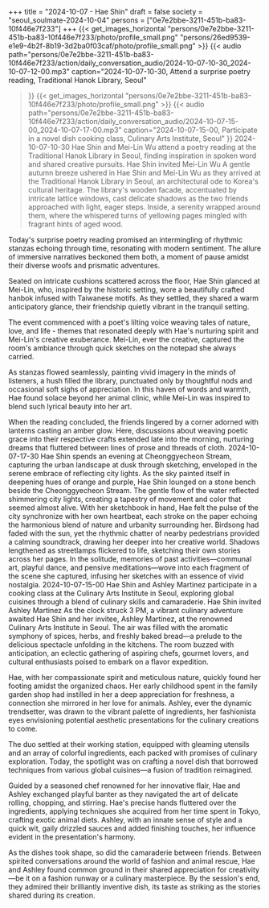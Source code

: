 +++
title = "2024-10-07 - Hae Shin"
draft = false
society = "seoul_soulmate-2024-10-04"
persons = ["0e7e2bbe-3211-451b-ba83-10f446e7f233"]
+++
{{< get_images_horizontal "persons/0e7e2bbe-3211-451b-ba83-10f446e7f233/photo/profile_small.png" "persons/26ed9539-e1e9-4b2f-8b19-3d2ba0f03caf/photo/profile_small.png" >}}
{{< audio
    path="persons/0e7e2bbe-3211-451b-ba83-10f446e7f233/action/daily_conversation_audio/2024-10-07-10-30_2024-10-07-12-00.mp3" 
    caption="2024-10-07-10-30, Attend a surprise poetry reading, Traditional Hanok Library, Seoul"
>}}
{{< get_images_horizontal "persons/0e7e2bbe-3211-451b-ba83-10f446e7f233/photo/profile_small.png" >}}
{{< audio
    path="persons/0e7e2bbe-3211-451b-ba83-10f446e7f233/action/daily_conversation_audio/2024-10-07-15-00_2024-10-07-17-00.mp3" 
    caption="2024-10-07-15-00, Participate in a novel dish cooking class, Culinary Arts Institute, Seoul"
>}}
2024-10-07-10-30
Hae Shin and Mei-Lin Wu attend a poetry reading at the Traditional Hanok Library in Seoul, finding inspiration in spoken word and shared creative pursuits.
Hae Shin invited Mei-Lin Wu
A gentle autumn breeze ushered in Hae Shin and Mei-Lin Wu as they arrived at the Traditional Hanok Library in Seoul, an architectural ode to Korea's cultural heritage. The library's wooden facade, accentuated by intricate lattice windows, cast delicate shadows as the two friends approached with light, eager steps. Inside, a serenity wrapped around them, where the whispered turns of yellowing pages mingled with fragrant hints of aged wood.

Today's surprise poetry reading promised an intermingling of rhythmic stanzas echoing through time, resonating with modern sentiment. The allure of immersive narratives beckoned them both, a moment of pause amidst their diverse woofs and prismatic adventures.

Seated on intricate cushions scattered across the floor, Hae Shin glanced at Mei-Lin, who, inspired by the historic setting, wore a beautifully crafted hanbok infused with Taiwanese motifs. As they settled, they shared a warm anticipatory glance, their friendship quietly vibrant in the tranquil setting.

The event commenced with a poet's lilting voice weaving tales of nature, love, and life - themes that resonated deeply with Hae's nurturing spirit and Mei-Lin's creative exuberance. Mei-Lin, ever the creative, captured the room's ambiance through quick sketches on the notepad she always carried.

As stanzas flowed seamlessly, painting vivid imagery in the minds of listeners, a hush filled the library, punctuated only by thoughtful nods and occasional soft sighs of appreciation. In this haven of words and warmth, Hae found solace beyond her animal clinic, while Mei-Lin was inspired to blend such lyrical beauty into her art.

When the reading concluded, the friends lingered by a corner adorned with lanterns casting an amber glow. Here, discussions about weaving poetic grace into their respective crafts extended late into the morning, nurturing dreams that fluttered between lines of prose and threads of cloth.
2024-10-07-17-30
Hae Shin spends an evening at Cheonggyecheon Stream, capturing the urban landscape at dusk through sketching, enveloped in the serene embrace of reflecting city lights.
As the sky painted itself in deepening hues of orange and purple, Hae Shin lounged on a stone bench beside the Cheonggyecheon Stream. The gentle flow of the water reflected shimmering city lights, creating a tapestry of movement and color that seemed almost alive. With her sketchbook in hand, Hae felt the pulse of the city synchronize with her own heartbeat, each stroke on the paper echoing the harmonious blend of nature and urbanity surrounding her. Birdsong had faded with the sun, yet the rhythmic chatter of nearby pedestrians provided a calming soundtrack, drawing her deeper into her creative world. Shadows lengthened as streetlamps flickered to life, sketching their own stories across her pages. In the solitude, memories of past activities—communal art, playful dance, and pensive meditations—wove into each fragment of the scene she captured, infusing her sketches with an essence of vivid nostalgia.
2024-10-07-15-00
Hae Shin and Ashley Martinez participate in a cooking class at the Culinary Arts Institute in Seoul, exploring global cuisines through a blend of culinary skills and camaraderie.
Hae Shin invited Ashley Martinez
As the clock struck 3 PM, a vibrant culinary adventure awaited Hae Shin and her invitee, Ashley Martinez, at the renowned Culinary Arts Institute in Seoul. The air was filled with the aromatic symphony of spices, herbs, and freshly baked bread—a prelude to the delicious spectacle unfolding in the kitchens. The room buzzed with anticipation, an eclectic gathering of aspiring chefs, gourmet lovers, and cultural enthusiasts poised to embark on a flavor expedition.

Hae, with her compassionate spirit and meticulous nature, quickly found her footing amidst the organized chaos. Her early childhood spent in the family garden shop had instilled in her a deep appreciation for freshness, a connection she mirrored in her love for animals. Ashley, ever the dynamic trendsetter, was drawn to the vibrant palette of ingredients, her fashionista eyes envisioning potential aesthetic presentations for the culinary creations to come.

The duo settled at their working station, equipped with gleaming utensils and an array of colorful ingredients, each packed with promises of culinary exploration. Today, the spotlight was on crafting a novel dish that borrowed techniques from various global cuisines—a fusion of tradition reimagined.

Guided by a seasoned chef renowned for her innovative flair, Hae and Ashley exchanged playful banter as they navigated the art of delicate rolling, chopping, and stirring. Hae's precise hands fluttered over the ingredients, applying techniques she acquired from her time spent in Tokyo, crafting exotic animal diets. Ashley, with an innate sense of style and a quick wit, gaily drizzled sauces and added finishing touches, her influence evident in the presentation's harmony.

As the dishes took shape, so did the camaraderie between friends. Between spirited conversations around the world of fashion and animal rescue, Hae and Ashley found common ground in their shared appreciation for creativity—be it on a fashion runway or a culinary masterpiece. By the session's end, they admired their brilliantly inventive dish, its taste as striking as the stories shared during its creation.
